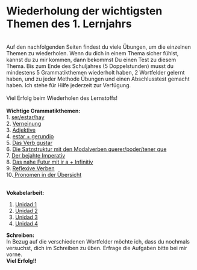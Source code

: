 # Wiederholung der wichtigsten Themen des 1. Lernjahrs
<br>
Auf den nachfolgenden Seiten findest du viele Übungen, um die einzelnen Themen zu wiederholen. Wenn du dich in einem Thema sicher fühlst, kannst du zu mir kommen, dann bekommst Du einen Test zu diesem Thema. Bis zum Ende des Schuljahres (5 Doppelstunden) musst du mindestens 5 Grammatikthemen wiederholt haben, 2 Wortfelder gelernt haben, und zu jeder Methode Übungen und einen Abschlusstest gemacht haben. Ich stehe für Hilfe jederzeit zur Verfügung. <br>
<br>
Viel Erfolg beim Wiederholen des Lernstoffs!
<br>
<br>
<b>Wichtige Grammatikthemen:</b><br>
1. <a href="https://drjhirsch.github.io/serestarhayejercicios/">ser/estar/hay </a><br>
2. <a href="https://drjhirsch.github.io/negacion/">Verneinung </a><br>
3. <a href="https://drjhirsch.github.io/adjetivos/">Adjektive </a><br>
4. <a href="https://drjhirsch.github.io/gerundio/">estar + gerundio </a><br>
5. <a href="https://drjhirsch.github.io/ejerciciosgustar/">Das Verb gustar</a> <br>
6. <a href="https://drjhirsch.github.io/poderquerertenerque/">Die Satzstruktur mit den Modalverben querer/poder/tener que </a><br>
7. <a href="https://drjhirsch.github.io/impejercicios/">Der bejahte Imperativ </a> <br>
8. <a href="https://drjhirsch.github.io/iraejercicios/">Das nahe Futur mit ir a + Infinitiv </a> <br> 
9. <a href="https://drjhirsch.github.io/reflexivos/">Reflexive Verben </a> <br> 
10.<a href="https://drjhirsch.github.io/pronombresejercicios/"> Pronomen in der Übersicht</a> <br>
<br>

<b>Vokabelarbeit:</b> <br>
1.  <a href="https://drjhirsch.github.io/unidad1/">Unidad 1 </a><br>
2. <a href="https://drjhirsch.github.io/unidad2/">Unidad 2 </a><br>
3. <a href="https://drjhirsch.github.io/unidad3/">Unidad 3 </a><br>
4. <a href="https://drjhirsch.github.io/poderquerertenerque/">Unidad 4 </a><br>

<b>Schreiben:</b> <br>
In Bezug auf die verschiedenen Wortfelder möchte ich, dass du nochmals versuchst, dich im Schreiben zu üben. Erfrage die Aufgaben bitte bei mir vorne.
<br>
<b>Viel Erfolg!!</b><br>
